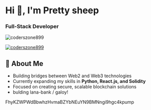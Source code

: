 # Hi 👋, I'm Pretty sheep
### Full-Stack Developer 

<p align="left"> <img src="https://komarev.com/ghpvc/?username=coderszone899&label=Profile%20views&color=0e75b6&style=flat" alt="coderszone899" /> </p>

<p align="left"> <a href="https://github.com/ryo-ma/github-profile-trophy"><img src="https://github-profile-trophy.vercel.app/?username=coderszone899" alt="coderszone899" /></a> </p>

## 💼 About Me
- Building bridges between Web2 and Web3 technologies
- Currently expanding my skills in **Python, React.js, and Solidity**
- Focused on creating secure, scalable blockchain solutions
- bulding lana-bank / galoy!

FhyKZWPWdBbwhzHvmaBZYbNEuYN9BMNngi9hgc4kpump
  

